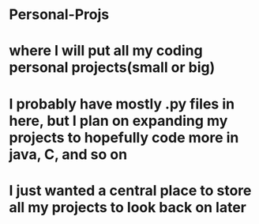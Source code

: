 # Personal-Projs
# where I will put all my coding personal projects(small or big)
# I probably have mostly .py files in here, but I plan on expanding my projects to hopefully code more in java, C, and so on
# I just wanted a central place to store all my projects to look back on later

